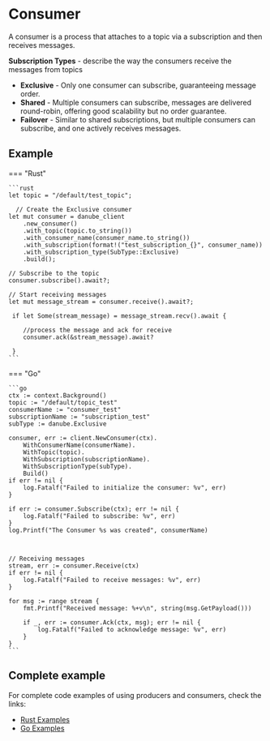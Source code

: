 # Consumer

A consumer is a process that attaches to a topic via a subscription and then receives messages.

**Subscription Types** - describe the way the consumers receive the messages from topics

* **Exclusive** -  Only one consumer can subscribe, guaranteeing message order.
* **Shared** -  Multiple consumers can subscribe, messages are delivered round-robin, offering good scalability but no order guarantee.
* **Failover** - Similar to shared subscriptions, but multiple consumers can subscribe, and one actively receives messages.

## Example

=== "Rust"

    ```rust
    let topic = "/default/test_topic";
    
      // Create the Exclusive consumer
    let mut consumer = danube_client
        .new_consumer()
        .with_topic(topic.to_string())
        .with_consumer_name(consumer_name.to_string())
        .with_subscription(format!("test_subscription_{}", consumer_name))
        .with_subscription_type(SubType::Exclusive)
        .build();

    // Subscribe to the topic
    consumer.subscribe().await?;

    // Start receiving messages
    let mut message_stream = consumer.receive().await?;

     if let Some(stream_message) = message_stream.recv().await {
        
        //process the message and ack for receive
        consumer.ack(&stream_message).await?
     
     }
    ```

=== "Go"

    ```go
    ctx := context.Background()
    topic := "/default/topic_test"
    consumerName := "consumer_test"
    subscriptionName := "subscription_test"
    subType := danube.Exclusive

    consumer, err := client.NewConsumer(ctx).
        WithConsumerName(consumerName).
        WithTopic(topic).
        WithSubscription(subscriptionName).
        WithSubscriptionType(subType).
        Build()
    if err != nil {
        log.Fatalf("Failed to initialize the consumer: %v", err)
    }

    if err := consumer.Subscribe(ctx); err != nil {
        log.Fatalf("Failed to subscribe: %v", err)
    }
    log.Printf("The Consumer %s was created", consumerName)


 
    // Receiving messages
    stream, err := consumer.Receive(ctx)
    if err != nil {
        log.Fatalf("Failed to receive messages: %v", err)
    }

    for msg := range stream {
        fmt.Printf("Received message: %+v\n", string(msg.GetPayload()))

        if _, err := consumer.Ack(ctx, msg); err != nil {
            log.Fatalf("Failed to acknowledge message: %v", err)
        }
    }
    ```

## Complete example

For complete code examples of using producers and consumers, check the links:

* [Rust Examples](https://github.com/danube-messaging/danube/tree/main/danube-client/examples)
* [Go Examples](https://github.com/danube-messaging/danube-go/tree/main/examples)
